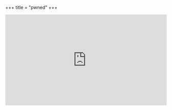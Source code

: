 +++
title = "pwned"
+++

<div style=" position:relative; padding-bottom:56.25%; height:0; overflow:hidden;">
    <iframe style="width:100%;height:100%;position:absolute;left:0px;top:0px;overflow:hidden"
        frameborder="0"
        type="text/html"
        src="https://www.dailymotion.com/embed/video/x5ykzv?autoplay=1"
        width="100%"
        height="100%"
        allowfullscreen
        title="Dailymotion Video Player"
        allow="autoplay; web-share">
    </iframe>
</div>
